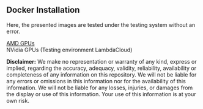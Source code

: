 ## Docker Installation
Here, the presented images are tested under the testing system without an error. 

[AMD GPUs](https://github.com/bankh/GPU_Compute/blob/main/Docker_images/AMD/readMe.md)  
NVidia GPUs (Testing environment LambdaCloud)

**Disclaimer:**
We make no representation or warranty of any kind, express or implied, regarding the accuracy, adequacy, validity, reliability, availability or completeness of any information on this repository. We will not be liable for any errors or omissions in this information nor for the availability of this information. We will not be liable for any losses, injuries, or damages from the display or use of this information. Your use of this information is at your own risk.
